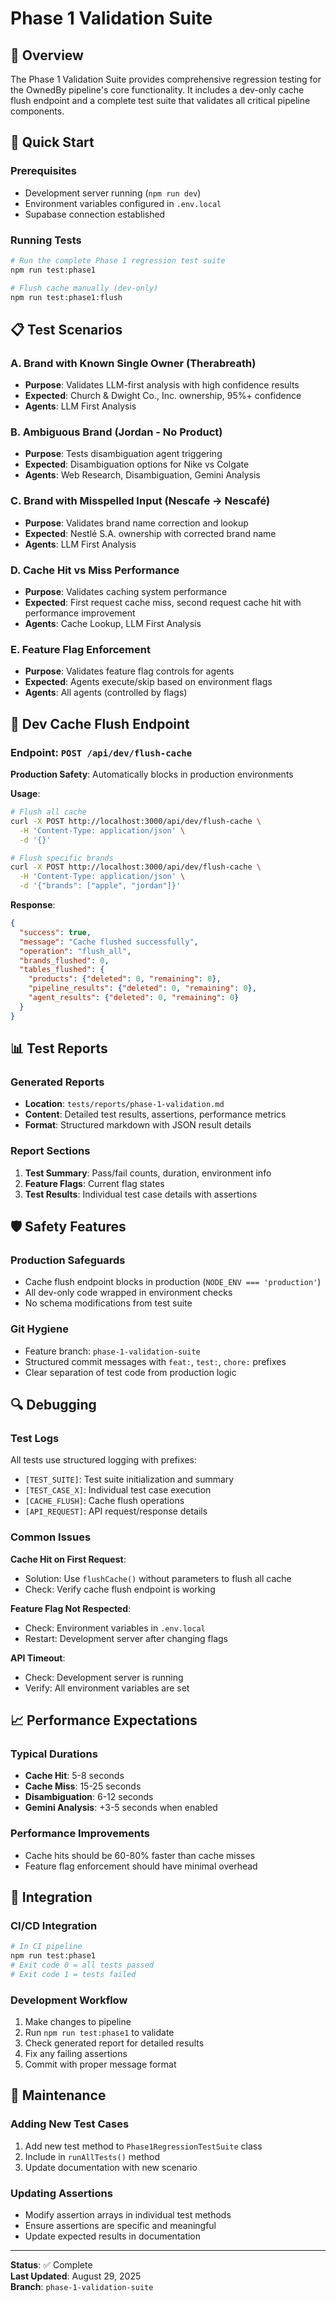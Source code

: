 # Phase 1 Validation Suite

## 🎯 Overview

The Phase 1 Validation Suite provides comprehensive regression testing for the OwnedBy pipeline's core functionality. It includes a dev-only cache flush endpoint and a complete test suite that validates all critical pipeline components.

## 🚀 Quick Start

### Prerequisites
- Development server running (`npm run dev`)
- Environment variables configured in `.env.local`
- Supabase connection established

### Running Tests

```bash
# Run the complete Phase 1 regression test suite
npm run test:phase1

# Flush cache manually (dev-only)
npm run test:phase1:flush
```

## 📋 Test Scenarios

### A. Brand with Known Single Owner (Therabreath)
- **Purpose**: Validates LLM-first analysis with high confidence results
- **Expected**: Church & Dwight Co., Inc. ownership, 95%+ confidence
- **Agents**: LLM First Analysis

### B. Ambiguous Brand (Jordan - No Product)
- **Purpose**: Tests disambiguation agent triggering
- **Expected**: Disambiguation options for Nike vs Colgate
- **Agents**: Web Research, Disambiguation, Gemini Analysis

### C. Brand with Misspelled Input (Nescafe → Nescafé)
- **Purpose**: Validates brand name correction and lookup
- **Expected**: Nestlé S.A. ownership with corrected brand name
- **Agents**: LLM First Analysis

### D. Cache Hit vs Miss Performance
- **Purpose**: Validates caching system performance
- **Expected**: First request cache miss, second request cache hit with performance improvement
- **Agents**: Cache Lookup, LLM First Analysis

### E. Feature Flag Enforcement
- **Purpose**: Validates feature flag controls for agents
- **Expected**: Agents execute/skip based on environment flags
- **Agents**: All agents (controlled by flags)

## 🔧 Dev Cache Flush Endpoint

### Endpoint: `POST /api/dev/flush-cache`

**Production Safety**: Automatically blocks in production environments

**Usage**:
```bash
# Flush all cache
curl -X POST http://localhost:3000/api/dev/flush-cache \
  -H 'Content-Type: application/json' \
  -d '{}'

# Flush specific brands
curl -X POST http://localhost:3000/api/dev/flush-cache \
  -H 'Content-Type: application/json' \
  -d '{"brands": ["apple", "jordan"]}'
```

**Response**:
```json
{
  "success": true,
  "message": "Cache flushed successfully",
  "operation": "flush_all",
  "brands_flushed": 0,
  "tables_flushed": {
    "products": {"deleted": 0, "remaining": 0},
    "pipeline_results": {"deleted": 0, "remaining": 0},
    "agent_results": {"deleted": 0, "remaining": 0}
  }
}
```

## 📊 Test Reports

### Generated Reports
- **Location**: `tests/reports/phase-1-validation.md`
- **Content**: Detailed test results, assertions, performance metrics
- **Format**: Structured markdown with JSON result details

### Report Sections
1. **Test Summary**: Pass/fail counts, duration, environment info
2. **Feature Flags**: Current flag states
3. **Test Results**: Individual test case details with assertions

## 🛡️ Safety Features

### Production Safeguards
- Cache flush endpoint blocks in production (`NODE_ENV === 'production'`)
- All dev-only code wrapped in environment checks
- No schema modifications from test suite

### Git Hygiene
- Feature branch: `phase-1-validation-suite`
- Structured commit messages with `feat:`, `test:`, `chore:` prefixes
- Clear separation of test code from production logic

## 🔍 Debugging

### Test Logs
All tests use structured logging with prefixes:
- `[TEST_SUITE]`: Test suite initialization and summary
- `[TEST_CASE_X]`: Individual test case execution
- `[CACHE_FLUSH]`: Cache flush operations
- `[API_REQUEST]`: API request/response details

### Common Issues

**Cache Hit on First Request**:
- Solution: Use `flushCache()` without parameters to flush all cache
- Check: Verify cache flush endpoint is working

**Feature Flag Not Respected**:
- Check: Environment variables in `.env.local`
- Restart: Development server after changing flags

**API Timeout**:
- Check: Development server is running
- Verify: All environment variables are set

## 📈 Performance Expectations

### Typical Durations
- **Cache Hit**: 5-8 seconds
- **Cache Miss**: 15-25 seconds
- **Disambiguation**: 6-12 seconds
- **Gemini Analysis**: +3-5 seconds when enabled

### Performance Improvements
- Cache hits should be 60-80% faster than cache misses
- Feature flag enforcement should have minimal overhead

## 🔄 Integration

### CI/CD Integration
```bash
# In CI pipeline
npm run test:phase1
# Exit code 0 = all tests passed
# Exit code 1 = tests failed
```

### Development Workflow
1. Make changes to pipeline
2. Run `npm run test:phase1` to validate
3. Check generated report for detailed results
4. Fix any failing assertions
5. Commit with proper message format

## 📝 Maintenance

### Adding New Test Cases
1. Add new test method to `Phase1RegressionTestSuite` class
2. Include in `runAllTests()` method
3. Update documentation with new scenario

### Updating Assertions
- Modify assertion arrays in individual test methods
- Ensure assertions are specific and meaningful
- Update expected results in documentation

---

**Status**: ✅ Complete  
**Last Updated**: August 29, 2025  
**Branch**: `phase-1-validation-suite`
